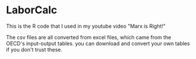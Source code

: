 # LaborCalc

This is the R code that I used in my youtube video "Marx is Right!"

The csv files are all converted from excel files, which came from the OECD's input-output tables.
you can download and convert your own tables if you don't trust these. 

